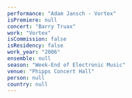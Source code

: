 ```yaml
---
performance: "Adam Jansch - Vortex"
isPremiere: null
concert: "Barry Truax"
work: "Vortex"
isCommission: false
isResidency: false
work_year: "2006"
ensemble: null
season: "Week-End of Electronic Music"
venue: "Phipps Concert Hall"
person: null
country: null
---
```


